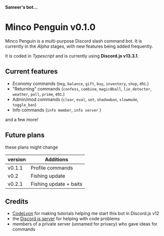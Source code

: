 **Sameer's bot...**

# Minco Penguin v0.1.0

Minco Penguin is a multi-purpose Discord slash command bot. It is currently in the _Alpha_ stages, with new features being added frequently.

It is coded in _Typescript_ and is currently using **Discord.js v13.3.1**.

## Current features

- Economy commands (`beg`, `balance`, `gift`, `buy`, `inventory`, `shop`, etc.)
- "Returning" commands (`confess`, `combine`, `magic8ball`, `lie_detector`, `weather`, `poll`, `prime`, etc.)
- Admin/mod commands (`clear`, `eval`, `set`, `shadowban`, `slowmode`, `toggle_ban`)
- Info commands (`info member`, `info server` )

and a few more!

## Future plans

these plans might change

| version | Additions              |
| ------- | ---------------------- |
| v0.1.1  | Profile commands       |
| v0.2    | Fishing update         |
| v0.2.1  | Fishing update + baits |

## Credits

- [CodeLyon](https://www.youtube.com/CodeLyon) for making tutorials helping me start this bot in Discord.js v12
- the [Discord.js server](https://discord.gg/djs) for helping with code problems
- members of a private server (unnamed for privacy) who gave ideas for commands
